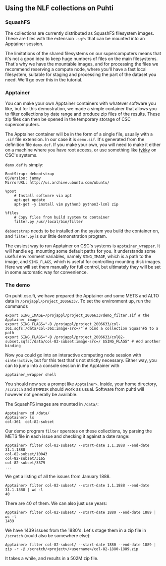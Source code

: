 ## Using the NLF collections on Puhti

### SquashFS

The collections are currently distributed as SquashFS filesystem images. These are files with the extension `.sqfs` that can be mounted into an Apptainer session.

The limitations of the shared filesystems on our supercomputers means that it's not a good idea to keep huge numbers of files on the main filesystems. That's why we have the mountable images, and for processing the files we recommend reserving a compute node, where you'll have a fast local filesystem, suitable for staging and processing the part of the dataset you need. We'll go over this in the tutorial.

### Apptainer

You can make your own Apptainer containers with whatever software you like, but for this demostration, we made a simple container that allows you to filter collections by date range and produce zip files of the results. These zip files can then be opened in the temporary storage of CSC supercomputers.

The Apptainer container will be in the form of a single file, usually with a `.sif` file extension. In our case it is `demo.sif`. It's generated from the definition file `demo.def`. If you make your own, you will need to make it either on a machine where you have root access, or use something like [tykky](https://docs.csc.fi/computing/containers/tykky/) on CSC's systems.

`demo.def` is simply:

```
BootStrap: debootstrap
OSVersion: jammy
MirrorURL: http://us.archive.ubuntu.com/ubuntu/

%post
	# Install software via apt
	apt-get update
	apt-get -y install vim python3 python3-lxml zip

%files
	# Copy files from build system to container
	filter.py /usr/local/bin/filter
```

`debootstrap` needs to be installed on the system you build the container on, and `filter.py` is our little demonstration program.

The easiest way to run Apptainer on CSC's systems is `apptainer_wrapper`. It will handle eg. mounting some default paths for you. It understands some useful environment variables, namely `SING_IMAGE`, which is a path to the image, and `SING_FLAGS`, which is useful for controlling mounting disk images. Here we will set them manually for full control, but ultimately they will be set in some automatic way for convenience.

### The demo

On puhti.csc.fi, we have prepared the Apptainer and some METS and ALTO data in `/projappl/project_2006633/`. To set the environment up, run the commands

```
export SING_IMAGE=/projappl/project_2006633/demo_filter.sif # the Apptainer image
export SING_FLAGS="-B /projappl/project_2006633/col-361.sqfs:/data/col-361:image-src=/" # bind a collection SquashFS to a path
export SING_FLAGS="-B /projappl/project_2006633/col82-subset.sqfs:/data/col-82-subset:image-src=/ $SING_FLAGS" # Add another binding
```

Now you could go into an interactive computing node session with `sinteractive`, but for this test that's not strictly necessary. Either way, you can to jump into a console session in the Apptainer with

`apptainer_wrapper shell`

You should now see a prompt like `Apptainer>`. Inside, your home directory, `/scratch` and `$TMPDIR` should work as usual. Software from puhti will however not generally be available.

The SquashFS images are mounted in `/data/`:

```
Apptainer> cd /data/
Apptainer> ls
col-361  col-82-subset
```

Our demo program `filter` operates on these collections, by parsing the METS file in each issue and checking it against a date range:

```
Apptainer> filter col-82-subset/ --start-date 1.1.1888 --end-date 31.1.1888
col-82-subset/10043
col-82-subset/3165
col-82-subset/3379
...
```

We get a listing of all the issues from January 1888.

```
Apptainer> filter col-82-subset/ --start-date 1.1.1888 --end-date 31.1.1888 | wc -l
40
```

There are 40 of them. We can also just use years:

```
Apptainer> filter col-82-subset/ --start-date 1880 --end-date 1889 | wc -l
1439
```

We have 1439 issues from the 1880's. Let's stage them in a zip file in `/scratch` (could also be somewhere else):

```
Apptainer> filter col-82-subset/ --start-date 1880 --end-date 1889 | zip -r -@ /scratch/<project>/<username>/col-82-1880-1889.zip 
```

It takes a while, and results in a 502M zip file.
